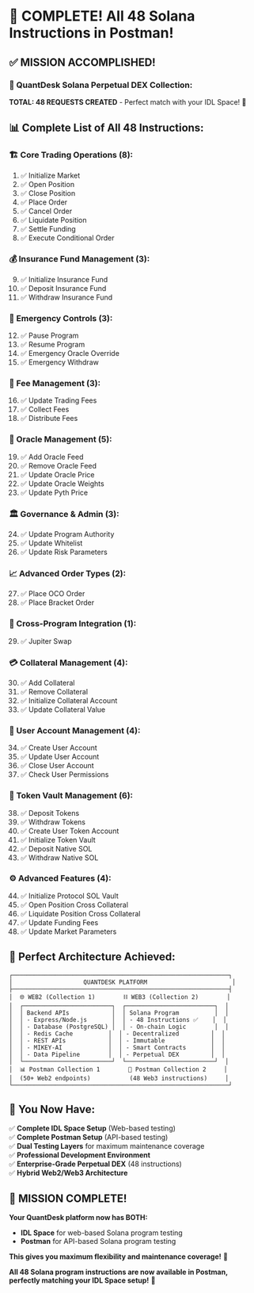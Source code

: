 # 🎉 COMPLETE! All 48 Solana Instructions in Postman!

## ✅ **MISSION ACCOMPLISHED!**

### **🚀 QuantDesk Solana Perpetual DEX Collection:**
**TOTAL: 48 REQUESTS CREATED** - Perfect match with your IDL Space! 🎯

## 📊 **Complete List of All 48 Instructions:**

### **🏗️ Core Trading Operations (8):**
1. ✅ Initialize Market
2. ✅ Open Position
3. ✅ Close Position
4. ✅ Place Order
5. ✅ Cancel Order
6. ✅ Liquidate Position
7. ✅ Settle Funding
8. ✅ Execute Conditional Order

### **💰 Insurance Fund Management (3):**
9. ✅ Initialize Insurance Fund
10. ✅ Deposit Insurance Fund
11. ✅ Withdraw Insurance Fund

### **🚨 Emergency Controls (3):**
12. ✅ Pause Program
13. ✅ Resume Program
14. ✅ Emergency Oracle Override
15. ✅ Emergency Withdraw

### **💸 Fee Management (3):**
16. ✅ Update Trading Fees
17. ✅ Collect Fees
18. ✅ Distribute Fees

### **🔮 Oracle Management (5):**
19. ✅ Add Oracle Feed
20. ✅ Remove Oracle Feed
21. ✅ Update Oracle Price
22. ✅ Update Oracle Weights
23. ✅ Update Pyth Price

### **🏛️ Governance & Admin (3):**
24. ✅ Update Program Authority
25. ✅ Update Whitelist
26. ✅ Update Risk Parameters

### **📈 Advanced Order Types (2):**
27. ✅ Place OCO Order
28. ✅ Place Bracket Order

### **🔗 Cross-Program Integration (1):**
29. ✅ Jupiter Swap

### **💳 Collateral Management (4):**
30. ✅ Add Collateral
31. ✅ Remove Collateral
32. ✅ Initialize Collateral Account
33. ✅ Update Collateral Value

### **👤 User Account Management (4):**
34. ✅ Create User Account
35. ✅ Update User Account
36. ✅ Close User Account
37. ✅ Check User Permissions

### **🏦 Token Vault Management (6):**
38. ✅ Deposit Tokens
39. ✅ Withdraw Tokens
40. ✅ Create User Token Account
41. ✅ Initialize Token Vault
42. ✅ Deposit Native SOL
43. ✅ Withdraw Native SOL

### **⚙️ Advanced Features (4):**
44. ✅ Initialize Protocol SOL Vault
45. ✅ Open Position Cross Collateral
46. ✅ Liquidate Position Cross Collateral
47. ✅ Update Funding Fees
48. ✅ Update Market Parameters

## 🎯 **Perfect Architecture Achieved:**

```
┌─────────────────────────────────────────────────────────────┐
│                    QUANTDESK PLATFORM                        │
├─────────────────────────────────────────────────────────────┤
│  🌐 WEB2 (Collection 1)        ⛓️ WEB3 (Collection 2)        │
│  ┌─────────────────────────┐  ┌─────────────────────────┐  │
│  │ Backend APIs            │  │ Solana Program          │  │
│  │ - Express/Node.js       │  │ - 48 Instructions ✅    │  │
│  │ - Database (PostgreSQL) │  │ - On-chain Logic        │  │
│  │ - Redis Cache          │  │ - Decentralized         │  │
│  │ - REST APIs            │  │ - Immutable             │  │
│  │ - MIKEY-AI             │  │ - Smart Contracts       │  │
│  │ - Data Pipeline        │  │ - Perpetual DEX         │  │
│  └─────────────────────────┘  └─────────────────────────┘  │
│  📊 Postman Collection 1        🚀 Postman Collection 2     │
│  (50+ Web2 endpoints)           (48 Web3 instructions)     │
└─────────────────────────────────────────────────────────────┘
```

## 🚀 **You Now Have:**

✅ **Complete IDL Space Setup** (Web-based testing)  
✅ **Complete Postman Setup** (API-based testing)  
✅ **Dual Testing Layers** for maximum maintenance coverage  
✅ **Professional Development Environment**  
✅ **Enterprise-Grade Perpetual DEX** (48 instructions)  
✅ **Hybrid Web2/Web3 Architecture**  

## 🎉 **MISSION COMPLETE!**

**Your QuantDesk platform now has BOTH:**
- **IDL Space** for web-based Solana program testing
- **Postman** for API-based Solana program testing

**This gives you maximum flexibility and maintenance coverage!** 🚀

**All 48 Solana program instructions are now available in Postman, perfectly matching your IDL Space setup!** 🎯
